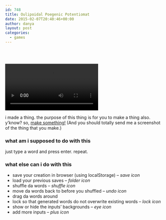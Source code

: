 ```yaml
---
id: 748
title: Oulipoidal Poegenic Potentiomat
date: 2015-02-07T20:40:46+00:00
author: danya
layout: post
categories:
  - games
---
```

&nbsp;

<a href="//danyalette.com/poegen/potentiomat" target="_blank"><br /> <video autoplay loop style="max-width:95%"><source src="/assets/images/uploads/2015/02/Untitled.mp4" type="video/mp4">Your browser does not support the video tag.</video><br /> </a>

i made a thing. the purpose of this thing is for you to make a thing also. y&#8217;know? so, <a href="//danyalette.com/poegen/potentiomat"  target="_blank">make something!</a> (And you should totally send me a screenshot of the thing that you make.)
<!--more-->
### what am i supposed to do with this

just type a word and press enter. repeat.

### what else can i do with this

  * save your creation in browser (using localStorage) &#8211; _save icon_
  * load your previous saves &#8211; _folder icon_
  * shuffle da words &#8211; _shuffle icon_
  * move da words back to before you shuffled &#8211; _undo icon_
  * drag da words around
  * lock so that generated words do not overwrite existing words &#8211; _lock icon_
  * show or hide the inputs&#8217; backgrounds &#8211; _eye icon_
  * add more inputs &#8211; _plus icon_
